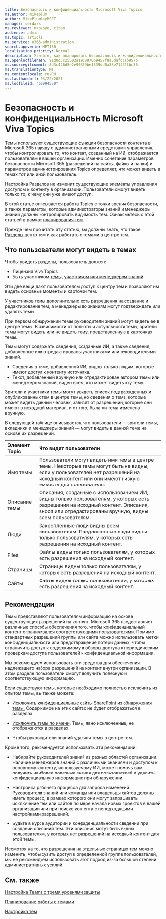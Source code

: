 ```yaml
---
title: Безопасность и конфиденциальность Microsoft Viva Topics
ms.author: mikeplum
author: MikePlumleyMSFT
manager: serdars
ms.reviewer: nkokoye, cjtan
audience: admin
ms.topic: article
ms.service: o365-administration
search.appverid: MET150
localization_priority: Normal
description: Узнайте, как планировать безопасность и конфиденциальность Microsoft Viva Topics
ms.openlocfilehash: 91d0d5c25502a1938976b9457f8a5dafc6ab957b
ms.sourcegitcommit: 3d3c446d5e2e90369be1339dd0a33e71432fbc36
ms.translationtype: MT
ms.contentlocale: ru-RU
ms.lasthandoff: 03/22/2021
ms.locfileid: "50994550"
---
```

# <a name="microsoft-viva-topics-security-and-privacy"></a>Безопасность и конфиденциальность Microsoft Viva Topics

Темы используют существующие функции безопасности контента в Microsoft 365 наряду с административными средствами управления, чтобы контролировать то, что контент, созданный на ИИ, отображается пользователям в вашей организации. Именно сочетание параметров безопасности Microsoft 365 (разрешений на сайты, файлы и папки) и параметров администрирования Topics определяет, что может видеть в темах тот или иной пользователь.

Настройка Разделов не изменит существующие элементы управления доступом к контенту в организации. Пользователи смогут видеть только то, к чему они уже имеют доступ.

В этой статье описывается работа Topics с точки зрения безопасности, а также параметры, которые администраторы знаний и менеджеры знаний должны контролировать видимость тем. Ознакомьтесь с этой статьей в рамках [планирования тем.](plan-topic-experiences.md)

Прежде чем прочитать эту статью, вы должны [](manage-topics.md) знать, что такое [Разделы,](topic-experiences-overview.md)центр тем и как работать с темами в центре тем. [](topic-center-overview.md)

## <a name="what-users-can-see-in-topics"></a>Что пользователи могут видеть в темах

Чтобы увидеть разделы, пользователь должен:

- Лицензия Viva Topics
- Быть участником [темы,](topic-experiences-knowledge-rules.md#change-who-can-see-topics-in-your-organization) [участником или менеджером знаний](topic-experiences-user-permissions.md)

Эти две вещи дают пользователям доступ к центру тем и позволяют им видеть основные моменты и карточки тем.

У участников темы дополнительно есть [разрешения](topic-experiences-user-permissions.md) на создание и редактирование тем, а менеджеры по знаниям могут подтверждать или удалять темы.

При первом обнаружении темы руководители знаний могут видеть ее в центре темы. В зависимости от полноты и актуальности темы, зрители темы могут видеть или не видеть тему, представленную в карточках темы.

Темы могут содержать сведения, созданные ИИ, а также сведения, добавленные или отредактированы участниками или руководителями знаний.

- Сведения в теме, добавленной ИИ, видны только людям, которые имеют доступ к контенту источника.
- Текст, добавленный вручную или отредактирован автором темы или менеджером знаний, виден всем, кто может видеть эту тему.

Зрители и участники темы могут увидеть список подтвержденных и опубликованных тем в центре темы, но сведения о теме, которые может видеть данный человек, зависят от разрешений, которые они имеют в исходный материал, и от того, была ли тема изменена вручную.

В следующей таблице описывается, что пользователи — зрители темы, вкладчики и менеджеры знаний — могут видеть в данной теме на основе их разрешений.

|Элемент Topic|Что видят пользователи|
|:---------|:------------------|
|Имя темы|Пользователи могут видеть имя темы в центре темы. Некоторые темы могут быть не видны, если у пользователей нет разрешений на исходный контент или они имеют низкую емкость для пользователя.|
|Описание темы|Описания, созданные с использованием ИИ, видны только пользователям, у которых есть разрешения на исходный контент. Описания, внося или отредактированы вручную, видны всем пользователям.|
|Люди|Закрепленные люди видны всем пользователям. Предложенные люди видны только пользователям, у которых есть разрешения на исходный контент.|
|Files|Файлы видны только пользователям, у которых есть разрешения на исходный контент.|
|Страницы|Страницы видны только пользователям, у которых есть разрешения на исходный контент.|
|Сайты|Сайты видны только пользователям, у которых есть разрешения на исходный контент.|

## <a name="best-practices"></a>Рекомендации

Темы представляют пользователям информацию на основе существующих разрешений на контент. Microsoft 365 предоставляет различные способы обеспечения того, чтобы конфиденциальный контент ограничивался соответствующими пользователями. Помимо стандартных разрешений группы или сайта можно [](../compliance/data-loss-prevention-policies.md) использовать метки конфиденциальности или [](/azure/active-directory/governance/access-reviews-overview) предотвращение потери данных, чтобы ограничить доступ к содержимому и обзоры доступа к периодическим проверкам доступа пользователей к конфиденциальной информации. [](../compliance/sensitivity-labels.md)

Мы рекомендуем использовать эти средства для обеспечения надлежащего набора разрешений на контент внутри организации. В этом разделе пользователи смогут получить полезную и соответствующую информацию.

Если существуют темы, которые необходимо полностью исключить из опытом темы, вы также можете:

- [Исключить конфиденциальные сайты SharePoint из обнаружения темы.](topic-experiences-discovery.md#select-sharepoint-topic-sources) Содержимое на этих сайтах не будет отображаться в разделах.

- [Исключить темы по имени](topic-experiences-discovery.md#exclude-topics-by-name). Темы, явно исключенные, не отображаются в разделах.

- Чтобы руководители знаний удаляли темы в центре тем.

Кроме того, рекомендуется использовать эти рекомендации:

- Набирайте руководителей знаний из разных областей организации. Наличие менеджеров знаний с различными знаниями и доступом к основному контенту, используемому ИИ, может помочь вам получить наиболее полезные знания для пользователей и удалить конфиденциальную информацию при обнаружении.

- Настройка рабочего процесса для запроса изменений. Руководители знаний или команды или владельцы сайтов должны иметь процесс, в рамках которого они могут запрашивать исключение тем или сайтов по мере начала новых проектов в вашей организации или при поиске контента с неподходящими настройками разрешений.

- Будьте в курсе аудитории и конфиденциальности сведений при создании описаний тем. Эти описания могут быть видны пользователям, у которых нет разрешений на исходный контент для этой темы.

Несмотря на то, что разрешения на отдельных страницах тем можно изменить, чтобы сузить доступ к определенной группе пользователей, мы не рекомендуем использовать этот подход из-за большой степени административных усилий.

## <a name="see-also"></a>См. также

[Настройка Teams с тремя уровнями защиты](../solutions/configure-teams-three-tiers-protection.md)

[Планирование работы с темами](plan-topic-experiences.md)

[Настройка тем](set-up-topic-experiences.md)
